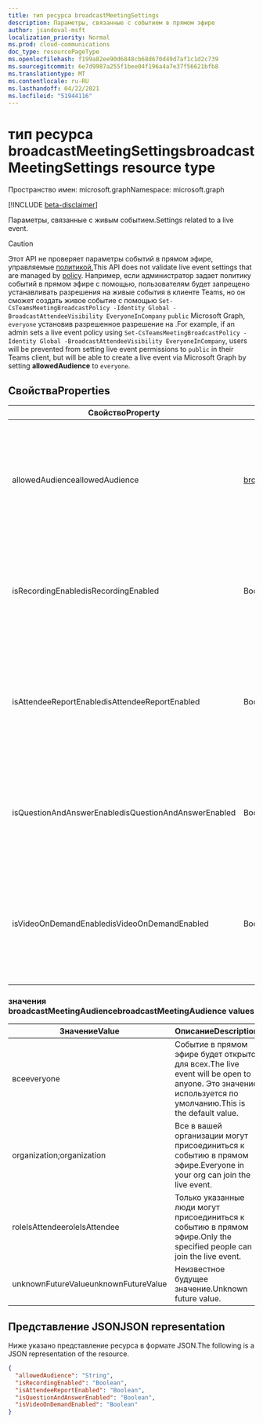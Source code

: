 ```yaml
---
title: тип ресурса broadcastMeetingSettings
description: Параметры, связанные с событием в прямом эфире
author: jsandoval-msft
localization_priority: Normal
ms.prod: cloud-communications
doc_type: resourcePageType
ms.openlocfilehash: f199a82ee90d6848cb68d670d49d7af1c1d2c739
ms.sourcegitcommit: 6e7d9987a255f1bee04f196a4a7e37f56621bfb8
ms.translationtype: MT
ms.contentlocale: ru-RU
ms.lasthandoff: 04/22/2021
ms.locfileid: "51944116"
---
```

# <a name="broadcastmeetingsettings-resource-type"></a><span data-ttu-id="8bdb3-103">тип ресурса broadcastMeetingSettings</span><span class="sxs-lookup"><span data-stu-id="8bdb3-103">broadcastMeetingSettings resource type</span></span>

<span data-ttu-id="8bdb3-104">Пространство имен: microsoft.graph</span><span class="sxs-lookup"><span data-stu-id="8bdb3-104">Namespace: microsoft.graph</span></span>

[!INCLUDE [beta-disclaimer](../../includes/beta-disclaimer.md)]

<span data-ttu-id="8bdb3-105">Параметры, связанные с живым событием.</span><span class="sxs-lookup"><span data-stu-id="8bdb3-105">Settings related to a live event.</span></span>

> [!CAUTION]
> <span data-ttu-id="8bdb3-106">Этот API не проверяет параметры событий в прямом эфире, управляемые [политикой.](/microsoftteams/teams-live-events/set-teams-live-events-policies-using-powershell)</span><span class="sxs-lookup"><span data-stu-id="8bdb3-106">This API does not validate live event settings that are managed by [policy](/microsoftteams/teams-live-events/set-teams-live-events-policies-using-powershell).</span></span>
> <span data-ttu-id="8bdb3-107">Например, если администратор задает политику событий в прямом эфире с помощью, пользователям будет запрещено устанавливать разрешения на живые события в клиенте Teams, но он сможет создать живое событие с помощью `Set-CsTeamsMeetingBroadcastPolicy -Identity Global -BroadcastAttendeeVisibility EveryoneInCompany` `public` Microsoft Graph,  `everyone` установив разрешенное разрешение на .</span><span class="sxs-lookup"><span data-stu-id="8bdb3-107">For example, if an admin sets a live event policy using `Set-CsTeamsMeetingBroadcastPolicy -Identity Global -BroadcastAttendeeVisibility EveryoneInCompany`, users will be prevented from setting live event permissions to `public` in their Teams client, but will be able to create a live event via Microsoft Graph by setting **allowedAudience** to `everyone`.</span></span>

## <a name="properties"></a><span data-ttu-id="8bdb3-108">Свойства</span><span class="sxs-lookup"><span data-stu-id="8bdb3-108">Properties</span></span>

| <span data-ttu-id="8bdb3-109">Свойство</span><span class="sxs-lookup"><span data-stu-id="8bdb3-109">Property</span></span>                   | <span data-ttu-id="8bdb3-110">Тип</span><span class="sxs-lookup"><span data-stu-id="8bdb3-110">Type</span></span>                     | <span data-ttu-id="8bdb3-111">Описание</span><span class="sxs-lookup"><span data-stu-id="8bdb3-111">Description</span></span>                                                                     |
| -------------------------- | ------------------------ | ------------------------------------------------------------------------------- |
| <span data-ttu-id="8bdb3-112">allowedAudience</span><span class="sxs-lookup"><span data-stu-id="8bdb3-112">allowedAudience</span></span>            | [<span data-ttu-id="8bdb3-113">broadcastMeetingAudience</span><span class="sxs-lookup"><span data-stu-id="8bdb3-113">broadcastMeetingAudience</span></span>](#broadcastmeetingaudience-values) | <span data-ttu-id="8bdb3-114">Определяет, кто может присоединиться к событию в прямом эфире.</span><span class="sxs-lookup"><span data-stu-id="8bdb3-114">Defines who can join the live event.</span></span> <span data-ttu-id="8bdb3-115">Возможные значения перечислены в следующей таблице.</span><span class="sxs-lookup"><span data-stu-id="8bdb3-115">Possible values are listed in the following table.</span></span> |
| <span data-ttu-id="8bdb3-116">isRecordingEnabled</span><span class="sxs-lookup"><span data-stu-id="8bdb3-116">isRecordingEnabled</span></span>         | <span data-ttu-id="8bdb3-117">Boolean</span><span class="sxs-lookup"><span data-stu-id="8bdb3-117">Boolean</span></span>                  | <span data-ttu-id="8bdb3-118">Указывает, включена ли запись для этого события в прямом эфире.</span><span class="sxs-lookup"><span data-stu-id="8bdb3-118">Indicates whether recording is enabled for this live event.</span></span> <span data-ttu-id="8bdb3-119">Значение по умолчанию — `false`.</span><span class="sxs-lookup"><span data-stu-id="8bdb3-119">Default value is `false`.</span></span>          |
| <span data-ttu-id="8bdb3-120">isAttendeeReportEnabled</span><span class="sxs-lookup"><span data-stu-id="8bdb3-120">isAttendeeReportEnabled</span></span>    | <span data-ttu-id="8bdb3-121">Boolean</span><span class="sxs-lookup"><span data-stu-id="8bdb3-121">Boolean</span></span>                  | <span data-ttu-id="8bdb3-122">Указывает, включен ли отчет участника для этого события в прямом эфире.</span><span class="sxs-lookup"><span data-stu-id="8bdb3-122">Indicates whether attendee report is enabled for this live event.</span></span> <span data-ttu-id="8bdb3-123">Значение по умолчанию — `false`.</span><span class="sxs-lookup"><span data-stu-id="8bdb3-123">Default value is `false`.</span></span>    |
| <span data-ttu-id="8bdb3-124">isQuestionAndAnswerEnabled</span><span class="sxs-lookup"><span data-stu-id="8bdb3-124">isQuestionAndAnswerEnabled</span></span> | <span data-ttu-id="8bdb3-125">Boolean</span><span class="sxs-lookup"><span data-stu-id="8bdb3-125">Boolean</span></span>                  | <span data-ttu-id="8bdb3-126">Указывает, включен ли Q&A для этого события в прямом эфире.</span><span class="sxs-lookup"><span data-stu-id="8bdb3-126">Indicates whether Q&A is enabled for this live event.</span></span> <span data-ttu-id="8bdb3-127">Значение по умолчанию — `false`.</span><span class="sxs-lookup"><span data-stu-id="8bdb3-127">Default value is `false`.</span></span>                |
| <span data-ttu-id="8bdb3-128">isVideoOnDemandEnabled</span><span class="sxs-lookup"><span data-stu-id="8bdb3-128">isVideoOnDemandEnabled</span></span>     | <span data-ttu-id="8bdb3-129">Boolean</span><span class="sxs-lookup"><span data-stu-id="8bdb3-129">Boolean</span></span>                  | <span data-ttu-id="8bdb3-130">Указывает, включено ли видео по запросу для этого события в прямом эфире.</span><span class="sxs-lookup"><span data-stu-id="8bdb3-130">Indicates whether video on demand is enabled for this live event.</span></span> <span data-ttu-id="8bdb3-131">Значение по умолчанию — `false`.</span><span class="sxs-lookup"><span data-stu-id="8bdb3-131">Default value is `false`.</span></span>    |

### <a name="broadcastmeetingaudience-values"></a><span data-ttu-id="8bdb3-132">значения broadcastMeetingAudience</span><span class="sxs-lookup"><span data-stu-id="8bdb3-132">broadcastMeetingAudience values</span></span>

| <span data-ttu-id="8bdb3-133">Значение</span><span class="sxs-lookup"><span data-stu-id="8bdb3-133">Value</span></span>              | <span data-ttu-id="8bdb3-134">Описание</span><span class="sxs-lookup"><span data-stu-id="8bdb3-134">Description</span></span>                                                       |
| ------------------ | ----------------------------------------------------------------- |
| <span data-ttu-id="8bdb3-135">все</span><span class="sxs-lookup"><span data-stu-id="8bdb3-135">everyone</span></span>           | <span data-ttu-id="8bdb3-136">Событие в прямом эфире будет открыто для всех.</span><span class="sxs-lookup"><span data-stu-id="8bdb3-136">The live event will be open to anyone.</span></span> <span data-ttu-id="8bdb3-137">Это значение используется по умолчанию.</span><span class="sxs-lookup"><span data-stu-id="8bdb3-137">This is the default value.</span></span> |
| <span data-ttu-id="8bdb3-138">organization;</span><span class="sxs-lookup"><span data-stu-id="8bdb3-138">organization</span></span>       | <span data-ttu-id="8bdb3-139">Все в вашей организации могут присоединиться к событию в прямом эфире.</span><span class="sxs-lookup"><span data-stu-id="8bdb3-139">Everyone in your org can join the live event.</span></span>                     |
| <span data-ttu-id="8bdb3-140">roleIsAttendee</span><span class="sxs-lookup"><span data-stu-id="8bdb3-140">roleIsAttendee</span></span>     | <span data-ttu-id="8bdb3-141">Только указанные люди могут присоединиться к событию в прямом эфире.</span><span class="sxs-lookup"><span data-stu-id="8bdb3-141">Only the specified people can join the live event.</span></span>                |
| <span data-ttu-id="8bdb3-142">unknownFutureValue</span><span class="sxs-lookup"><span data-stu-id="8bdb3-142">unknownFutureValue</span></span> | <span data-ttu-id="8bdb3-143">Неизвестное будущее значение.</span><span class="sxs-lookup"><span data-stu-id="8bdb3-143">Unknown future value.</span></span>                                             |

## <a name="json-representation"></a><span data-ttu-id="8bdb3-144">Представление JSON</span><span class="sxs-lookup"><span data-stu-id="8bdb3-144">JSON representation</span></span>

<span data-ttu-id="8bdb3-145">Ниже указано представление ресурса в формате JSON.</span><span class="sxs-lookup"><span data-stu-id="8bdb3-145">The following is a JSON representation of the resource.</span></span>

<!-- {
  "blockType": "resource",
  "optionalProperties": [],
  "@odata.type": "microsoft.graph.broadcastMeetingSettings"
}-->
```json
{
  "allowedAudience": "String",
  "isRecordingEnabled": "Boolean",
  "isAttendeeReportEnabled": "Boolean",
  "isQuestionAndAnswerEnabled": "Boolean",
  "isVideoOnDemandEnabled": "Boolean"
}
```

<!-- uuid: 8fcb5dbc-d5aa-4681-8e31-b001d5168d79
2015-10-25 14:57:30 UTC -->
<!--
{
  "type": "#page.annotation",
  "description": "broadcastSettings resource",
  "keywords": "",
  "section": "documentation",
  "tocPath": "",
  "suppressions": []
}
-->

